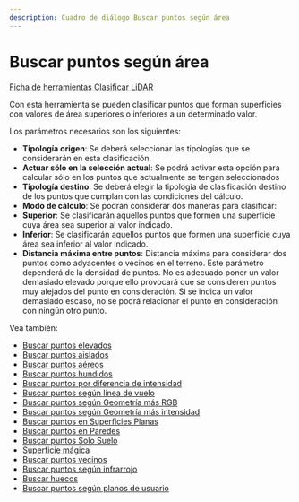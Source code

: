 ```yaml
---
description: Cuadro de diálogo Buscar puntos según área
---
```


# Buscar puntos según área

 [Ficha de herramientas Clasificar LiDAR](../../fichas-de-herramientas/untitled-245.md)

Con esta herramienta se pueden clasificar puntos que forman superficies con valores de área superiores o inferiores a un determinado valor.

Los parámetros necesarios son los siguientes:

* **Tipología origen**: Se deberá seleccionar las tipologías que se considerarán en esta clasificación.
* **Actuar sólo en la selección actual**: Se podrá activar esta opción para calcular sólo en los puntos que actualmente se tengan seleccionados
* **Tipología destino**: Se deberá elegir la tipología de clasificación destino de los puntos que cumplan con las condiciones del cálculo.
* **Modo de cálculo**: Se podrán considerar dos maneras para clasificar:
* **Superior**: Se clasificarán aquellos puntos que formen una superficie cuya área sea superior al valor indicado.
* **Inferior**: Se clasificarán aquellos puntos que formen una superficie cuya área sea inferior al valor indicado.
* **Distancia máxima entre puntos**: Distancia máxima para considerar dos puntos como adyacentes o vecinos en el terreno. Este parámetro dependerá de la densidad de puntos. No es adecuado poner un valor demasiado elevado porque ello provocará que se consideren puntos muy alejados del punto en consideración. Si se indica un valor demasiado escaso, no se podrá relacionar el punto en consideración con ningún otro punto.

Vea también:

* [Buscar puntos elevados](untitled-41.md)
* [Buscar puntos aislados](untitled-39.md)
* [Buscar puntos aéreos](untitled-38.md)
* [Buscar puntos hundidos](untitled-44.md)
* [Buscar puntos por diferencia de intensidad](untitled-40.md)
* [Buscar puntos según línea de vuelo](untitled-49.md)
* [Buscar puntos según Geometría más RGB](untitled-47.md)
* [Buscar puntos según Geometría más intensidad](untitled-46.md)
* [Buscar puntos en Superficies Planas](untitled-43.md)
* [Buscar puntos en Paredes](untitled-42.md)
* [Buscar puntos Solo Suelo](untitled-198.md)
* [Superficie mágica](untitled-201/)
* [Buscar puntos vecinos](untitled-51.md)
* [Buscar puntos según infrarrojo](untitled-48.md)
* [Buscar huecos](untitled-34.md)
* [Buscar puntos según planos de usuario](untitled-50.md) 

